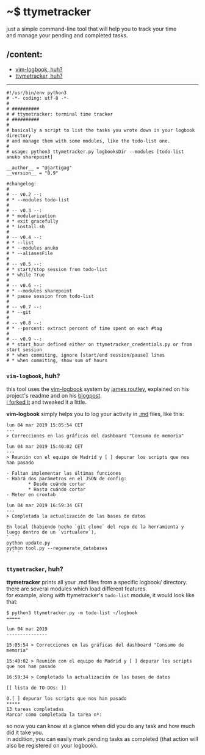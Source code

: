 # ~$ ttymetracker

just a simple command-line tool that will help you to track your time  
and manage your pending and completed tasks.

## /content:

- [vim-logbook, huh?](#vim-logbook-huh)
- [ttymetracker, huh?](#ttymetracker-huh)

---------

```
#!/usr/bin/env python3
# -*- coding: utf-8 -*-
#
# ##########
# # ttymetracker: terminal time tracker
# ##########
#
# basically a script to list the tasks you wrote down in your logbook directory
# and manage them with some modules, like the todo-list one.
#
# usage: python3 ttymetracker.py logbooksDir --modules [todo-list anuko sharepoint]

__author__ = "@jartigag"
__version__ = "0.9"

#changelog:
#
# -- v0.2 --:
# * --modules todo-list
#
# -- v0.3 --:
# * modularization
# * exit gracefully
# * install.sh
#
# -- v0.4 --:
# * --list
# * --modules anuko
# * --aliasesFile
#
# -- v0.5 --:
# * start/stop session from todo-list
# * while True
#
# -- v0.6 --:
# * --modules sharepoint
# * pause session from todo-list
#
# -- v0.7 --:
# * --git
#
# -- v0.8 --:
# * --percent: extract percent of time spent on each #tag
#
# -- v0.9 --:
# * start_hour defined either on ttymetracker_credentials.py or from start session
# * when commiting, ignore [start/end session/pause] lines
# * when commiting, show sum of hours
```

### `vim-logbook`, huh?
this tool uses the [vim-logbook](https://github.com/jamesroutley/vim-logbook) system by [james routley](https://routley.io/), explained on his project's readme and on his [blogpost](https://routley.io/tech/2017/11/23/logbook.html).  
[i forked it](https://github.com/jartigag/vim-logbook) and tweaked it a little.

**vim-logbook** simply helps you to log your activity in [.md](https://en.wikipedia.org/wiki/Markdown) files, like this:
```
lun 04 mar 2019 15:05:54 CET
---
> Correcciones en las gráficas del dashboard "Consumo de memoria"

lun 04 mar 2019 15:40:02 CET
---
> Reunión con el equipo de Madrid y [ ] depurar los scripts que nos han pasado

- Faltan implementar las últimas funciones
- Habrá dos parámetros en el JSON de config:
        * Desde cuándo cortar
        * Hasta cuándo cortar
- Meter en crontab

lun 04 mar 2019 16:59:34 CET
---
> Completada la actualización de las bases de datos

En local (habiendo hecho `git clone` del repo de la herramienta y luego dentro de un `virtualenv`),
` ` `
python update.py
python tool.py --regenerate_databases
` ` `
```

### `ttymetracker`, huh?
**ttymetracker** prints all your .md files from a specific logbook/ directory.  
there are several modules which load different features.  
for example, along with ttymetracker's `todo-list` module, it would look like that:
```
$ python3 ttymetracker.py -m todo-list ~/logbook
=====

lun 04 mar 2019
---------------

15:05:54 > Correcciones en las gráficas del dashboard "Consumo de memoria"

15:40:02 > Reunión con el equipo de Madrid y [ ] depurar los scripts que nos han pasado

16:59:34 > Completada la actualización de las bases de datos

[[ lista de TO-DOs: ]]

0.[ ] depurar los scripts que nos han pasado
*****
13 tareas completadas
Marcar como completada la tarea nº: 
```
so now you can know at a glance when did you do any task and how much did it take you.  
in addition, you can easily mark pending tasks as completed (that action will also be registered on your logbook).
